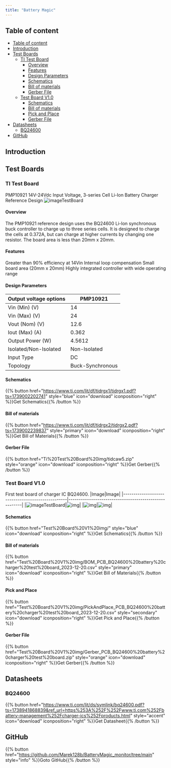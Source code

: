 ```yaml
---
title: "Battery Magic"
---
```


## Table of content
<!-- TOC tocDepth:2..3 chapterDepth:2..6 -->
- [Table of content](#table-of-content)
- [Introduction](#introduction)
- [Test Boards](#test-boards)
  - [TI Test Board](#ti-test-board)
    - [Overview](#overview)
    - [Features](#features)
    - [Design Parameters](#design-parameters)
    - [Schematics](#schematics)
    - [Bill of materials](#bill-of-materials)
    - [Gerber File](#gerber-file)
  - [Test Board V1.0](#test-board-v10)
    - [Schematics](#schematics-1)
    - [Bill of materials](#bill-of-materials-1)
    - [Pick and Place](#pick-and-place)
    - [Gerber File](#gerber-file-1)
- [Datasheets](#datasheets)
  - [BQ24600](#bq24600)
- [GitHub](#github)
<!-- /TOC -->

## Introduction

## Test Boards
### TI Test Board
PMP10921
14V-24Vdc Input Voltage, 3-series Cell Li-Ion Battery Charger Reference Design
![imageTestBoard](Ti%20Test%20Board%20img/PMP10921%20TI%20BQ24600%20test%20Board.PNG)

#### Overview
The PMP10921 reference design uses the BQ24600 Li-Ion synchronous buck controller to charge up to three series cells. It is designed to charge the cells at 0.372A, but can charge at higher currents by changing one resistor. The board area is less than 20mm x 20mm.

#### Features
Greater than 90% efficiency at 14Vin
Internal loop compensation
Small board area (20mm x 20mm)
Highly integrated controller with wide operating range

#### Design Parameters
|Output voltage options|PMP10921        |
|----------------------|----------------|
|Vin (Min) (V)	       |14              |
|Vin (Max) (V)	       |24              |
|Vout (Nom) (V)        |12.6            |
|Iout (Max) (A)	       |0.362           |
|Output Power (W)	     |4.5612          |
|Isolated/Non-Isolated |Non-Isolated    |
|Input Type	           |DC              |
|Topology	             |Buck-Synchronous|

#### Schematics
{{% button href="https://www.ti.com/lit/df/tidrgx1/tidrgx1.pdf?ts=1739002202741" style="blue" icon="download" iconposition="right" %}}Get Schematics{{% /button %}}

#### Bill of materials
{{% button href="https://www.ti.com/lit/df/tidrgx2/tidrgx2.pdf?ts=1739002239837" style="primary" icon="download" iconposition="right" %}}Get Bill of Materials{{% /button %}}

#### Gerber File
{{% button href="Ti%20Test%20Board%20img/tidcaw5.zip" style="orange" icon="download" iconposition="right" %}}Get Gerber{{% /button %}}

### Test Board V1.0
First test board of charger IC BQ24600.
|Image|Image|
|--------------------------------------------------|-------------------------------------------------------|
|![imageTestBoard](Test%20Board%20V1%20img/WhatsApp%20Image%202025-02-09%20at%2008.03.40.jpeg)|![img](Test%20Board%20V1%20img/WhatsApp%20Image%202025-02-09%20at%2008.03.41.jpeg)|
|![img](Test%20Board%20V1%20img/WhatsApp%20Image%202025-02-09%20at%2008.03.42.jpeg)|![img](Test%20Board%20V1%20img/WhatsApp%20Image%202025-02-09%20at%2008.03.42%20(1).jpeg)|

#### Schematics
{{% button href="Test%20Board%20V1%20img/" style="blue" icon="download" iconposition="right" %}}Get Schematics{{% /button %}}

#### Bill of materials
{{% button href="Test%20Board%20V1%20img/BOM_PCB_BQ24600%20battery%20charger%20test%20board_2023-12-20.csv" style="primary" icon="download" iconposition="right" %}}Get Bill of Materials{{% /button %}}

#### Pick and Place
{{% button href="Test%20Board%20V1%20img/PickAndPlace_PCB_BQ24600%20battery%20charger%20test%20board_2023-12-20.csv" style="secondary" icon="download" iconposition="right" %}}Get Pick and Place{{% /button %}}

#### Gerber File
{{% button href="Test%20Board%20V1%20img/Gerber_PCB_BQ24600%20battery%20charger%20test%20board.zip" style="orange" icon="download" iconposition="right" %}}Get Gerber{{% /button %}}


## Datasheets
### BQ24600
{{% button href="https://www.ti.com/lit/ds/symlink/bq24600.pdf?ts=1738941868839&ref_url=https%253A%252F%252Fwww.ti.com%252Fbattery-management%252Fcharger-ics%252Fproducts.html" style="accent" icon="download" iconposition="right" %}}Get Datasheet{{% /button %}}

## GitHub 
{{% button href="https://github.com/Marek128b/BatteryMagic_monitor/tree/main" style="info" %}}Goto GitHub{{% /button %}}
